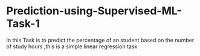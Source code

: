 # Prediction-using-Supervised-ML-Task-1
In this Task is to predict the percentage of an student based on the number of study hours ,this is a simple linear regression task
